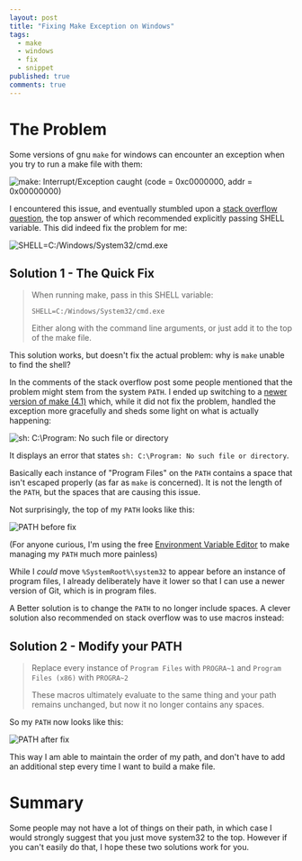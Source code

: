 ```yaml
---
layout: post
title: "Fixing Make Exception on Windows"
tags: 
  - make
  - windows
  - fix
  - snippet
published: true
comments: true
---
```


# The Problem

Some versions of gnu `make` for windows can encounter an exception when you try to run a make file with them:

![make: Interrupt/Exception caught (code = 0xc0000000, addr = 0x00000000)](https://i.imgur.com/njKsqHr.png)

I encountered this issue, and eventually stumbled upon a [stack overflow question](http://superuser.com/questions/375029/make-interrupt-exception-caught), the top answer of which recommended explicitly passing SHELL variable. This did indeed fix the problem for me:

![SHELL=C:/Windows/System32/cmd.exe](https://i.imgur.com/OtuThaZ.png)

## Solution 1 - The Quick Fix

> When running make, pass in this SHELL variable:
> 
>     SHELL=C:/Windows/System32/cmd.exe
>
> Either along with the command line arguments, or just add it to the top of the make file. 
>

This solution works, but doesn't fix the actual problem: why is `make` unable to find the shell?

<!-- more -->

In the comments of the stack overflow post some people mentioned that the problem might stem from the system `PATH`. I ended up switching to a [newer version of make (4.1)](http://www.equation.com/servlet/equation.cmd?fa=make) which, while it did not fix the problem, handled the exception more gracefully and sheds some light on what is actually happening:

![sh: C:\Program: No such file or directory](https://i.imgur.com/zZ1PJU4.png)

It displays an error that states `sh: C:\Program: No such file or directory`.

Basically each instance of "Program Files" on the `PATH` contains a space that isn't escaped properly (as far as `make` is concerned). It is not the length of the `PATH`, but the spaces that are causing this issue.

Not surprisingly, the top of my `PATH` looks like this:

![PATH before fix](https://i.imgur.com/ONlEFaT.png)

(For anyone curious, I'm using the free [Environment Variable Editor](http://eveditor.com/) to make managing my `PATH` much more painless)

While I *could* move `%SystemRoot%\system32` to appear before an instance of program files, I already deliberately have it lower so that I can use a newer version of Git, which is in program files.

A Better solution is to change the `PATH` to no longer include spaces. A clever solution also recommended on stack overflow was to use macros instead:

## Solution 2 - Modify your PATH

> Replace every instance of `Program Files` with `PROGRA~1` and `Program Files (x86)` with `PROGRA~2`
>
> These macros ultimately evaluate to the same thing and your path remains unchanged, but now it no longer contains any spaces.

So my `PATH` now looks like this:

![PATH after fix](https://i.imgur.com/odFwFkm.png)

This way I am able to maintain the order of my path, and don't have to add an additional step every time I want to build a make file.

# Summary

Some people may not have a lot of things on their path, in which case I would strongly suggest that you just move system32 to the top. However if you can't easily do that, I hope these two solutions work for you.

